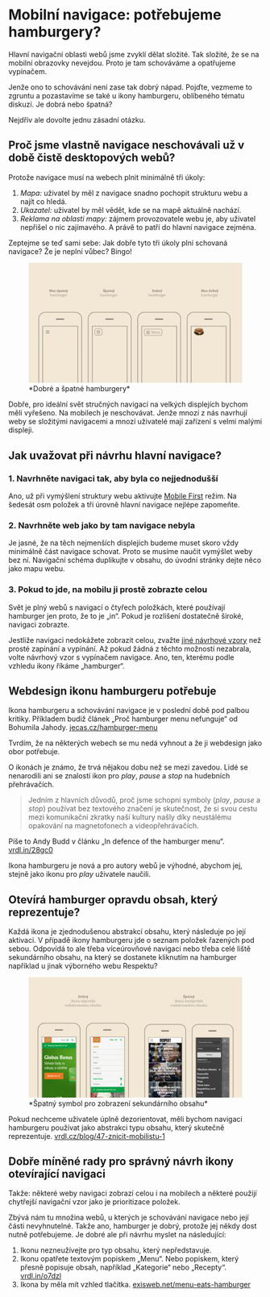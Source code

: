 # Mobilní navigace: potřebujeme hamburgery?

Hlavní navigační oblasti webů jsme zvyklí dělat složité. Tak složité, že se na mobilní obrazovky nevejdou. Proto je tam schováváme a opatřujeme vypínačem. 

<!-- AdSnippet -->

Jenže ono to schovávání není zase tak dobrý nápad. Pojďte, vezmeme to zgruntu a pozastavíme se také u ikony hamburgeru, oblíbeného tématu diskuzí. Je dobrá nebo špatná?

Nejdřív ale dovolte jednu zásadní otázku.

## Proč jsme vlastně navigace neschovávali už v době čistě desktopových webů?

Protože navigace musí na webech plnit minimálně tři úkoly:

1. *Mapa:* uživatel by měl z navigace snadno pochopit strukturu webu a najít co hledá.
2. *Ukazatel:* uživatel by měl vědět, kde se na mapě aktuálně nachází.
3. *Reklama na oblasti mapy:* zájmem provozovatele webu je, aby uživatel nepřišel o nic zajímavého. A právě to patří do hlavní navigace zejména.

Zeptejme se teď sami sebe: Jak dobře tyto tři úkoly plní schovaná navigace? Že je neplní vůbec? Bingo!

<figure>
<img src="dist/images/original/hamburger-variants.jpg" alt="">
<figcaption markdown="1">    
*Dobré a špatné hamburgery*
</figcaption> 
</figure>

Dobře, pro ideální svět stručných navigací na velkých displejích bychom měli vyřešeno. Na mobilech je neschovávat. Jenže mnozí z nás navrhují weby se složitými navigacemi a mnozí uživatelé mají zařízení s velmi malými displeji. 



## Jak uvažovat při návrhu hlavní navigace?

### 1. Navrhněte navigaci tak, aby byla co nejjednodušší 

Ano, už při vymýšlení struktury webu aktivujte [Mobile First](mobile-first.md) režim. Na šedesát osm položek a tři úrovně hlavní navigace nejlépe zapomeňte. 

### 2. Navrhněte web jako by tam navigace nebyla 

Je jasné, že na těch nejmenších displejích budeme muset skoro vždy minimálně část navigace schovat. Proto se musíme naučit vymýšlet weby bez ní. Navigační schéma duplikujte v obsahu, do úvodní stránky dejte něco jako mapu webu.

### 3. Pokud to jde, na mobilu ji prostě zobrazte celou

Svět je plný webů s navigací o čtyřech položkách, které používají hamburger jen proto, že to je „in“. Pokud je rozlišení dostatečně široké, navigaci zobrazte. 

Jestliže navigaci nedokážete zobrazit celou, zvažte [jiné návrhové vzory](responzivni-navigace.md) než prosté zapínání a vypínání. Až pokud žádná z těchto možností nezabrala, volte návrhový vzor s vypínačem navigace. Ano, ten, kterému podle vzhledu ikony říkáme „hamburger“. 


## Webdesign ikonu hamburgeru potřebuje

Ikona hamburgeru a schovávání navigace je v poslední době pod palbou kritiky. Příkladem budiž článek „Proč hamburger menu nefunguje“ od Bohumila Jahody. [jecas.cz/hamburger-menu](http://jecas.cz/hamburger-menu) 

Tvrdím, že na některých webech se mu nedá vyhnout a že ji webdesign jako obor potřebuje.

<!-- AdSnippet -->

O ikonách je známo, že trvá nějakou dobu než se mezi zavedou. Lidé se nenarodili ani se znalostí ikon pro *play*, *pause* a *stop* na hudebních přehrávačích. 

> Jedním z hlavních důvodů, proč jsme schopni symboly (*play*, *pause* a *stop*) používat bez textového značení je skutečnost, že si svou cestu mezi komunikační zkratky naší kultury našly díky neustálému opakování na magnetofonech a videopřehrávačích.

Píše to Andy Budd v článku „In defence of the hamburger menu“. [vrdl.in/28gc0](http://www.andybudd.com/archives/2016/01/in_defence_of_the_hamburger_menu/)

Ikona hamburgeru je nová a pro autory webů je výhodné, abychom jej, stejně jako ikonu pro *play* uživatele naučili.


## Otevírá hamburger opravdu obsah, který reprezentuje?

Každá ikona je zjednodušenou abstrakcí obsahu, který následuje po její aktivaci. V případě ikony hamburgeru jde o seznam položek řazených pod sebou. Odpovídá to ale třeba víceúrovňové navigaci nebo třeba celé liště sekundárního obsahu, na který se dostanete kliknutím na hamburger například u jinak výborného webu Respektu? 

<figure>
<img src="dist/images/original/hamburger-abstraction.jpg" alt="">
<figcaption markdown="1">    
*Špatný symbol pro zobrazení sekundárního obsahu*
</figcaption> 
</figure>

Pokud nechceme uživatele úplně dezorientovat, měli bychom navigaci hamburgeru používat jako abstrakci typu obsahu, který skutečně reprezentuje. [vrdl.cz/blog/47-znicit-mobilistu-1](http://www.vzhurudolu.cz/blog/47-znicit-mobilistu-1)


## Dobře míněné rady pro správný návrh ikony otevírající navigaci

Takže: některé weby navigaci zobrazí celou i na mobilech a některé použijí chytřejší navigační vzor jako je prioritizace položek. 

Zbývá nám tu množina webů, u kterých je schovávání navigace nebo její části  nevyhnutelné. Takže ano, hamburger je dobrý, protože jej někdy dost nutně potřebujeme. Je dobré ale při návrhu myslet na následující:

1. Ikonu nezneužívejte pro typ obsahu, který nepředstavuje.
2. Ikonu opatřete textovým popiskem „Menu“. Nebo popiskem, který přesně popisuje obsah, například „Kategorie“ nebo „Recepty“. [vrdl.in/o7dzl](https://twitter.com/adlo/status/720266123774713856)
3. Ikona by měla mít vzhled tlačítka. [exisweb.net/menu-eats-hamburger](http://exisweb.net/menu-eats-hamburger)

